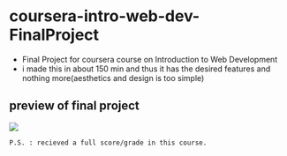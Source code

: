 # coursera-intro-web-dev-FinalProject
- Final Project for coursera course on Introduction to Web Development
- i made this in about 150 min and thus it has the desired features and nothing more(aesthetics and design is too simple)

## preview of final project

![](preview.gif)

`P.S. : recieved a full score/grade in this course. `
